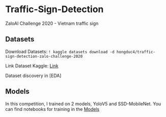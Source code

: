 # Traffic-Sign-Detection
ZaloAI Challenge 2020 - Vietnam traffic sign


## Datasets
Download Datasets: ```! kaggle datasets download -d hongduc4/traffic-sign-detection-zalo-challenge-2020 ```

Link Dataset Kaggle: [Link](www.kaggle.com/datasets/hongduc4/traffic-sign-detection-zalo-challenge-2020)

Dataset discovery in [EDA]

## Models
In this competition, I trained on 2 models, YoloV5 and SSD-MobileNet. You can find notebooks for training in the [Models](https://github.com/ducbvh)
